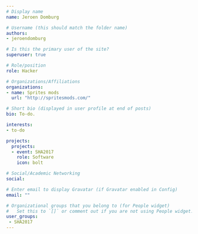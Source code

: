 ```yaml
---
# Display name
name: Jeroen Domburg

# Username (this should match the folder name)
authors:
- jeroendomburg

# Is this the primary user of the site?
superuser: true

# Role/position
role: Hacker

# Organizations/Affiliations
organizations:
- name: Sprites mods
  url: "http://spritesmods.com/"

# Short bio (displayed in user profile at end of posts)
bio: To-do.

interests:
- to-do

projects:
  projects:
  - event: SHA2017
    role: Software
    icon: bolt

# Social/Academic Networking
social:

# Enter email to display Gravatar (if Gravatar enabled in Config)
email: ""

# Organizational groups that you belong to (for People widget)
#   Set this to `[]` or comment out if you are not using People widget.
user_groups:
 - SHA2017
---
```


